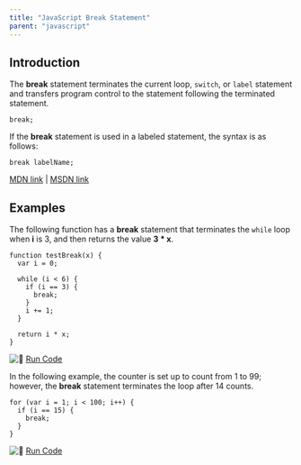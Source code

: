 ```yaml
---
title: "JavaScript Break Statement"
parent: "javascript"
---
```


## Introduction

The **break** statement terminates the current loop, `switch`, or `label` statement and transfers program control to the statement following the terminated statement.

    break;

If the **break** statement is used in a labeled statement, the syntax is as follows:

    break labelName;

[MDN link](https://developer.mozilla.org/en-US/docs/Web/JavaScript/Reference/Statements/break) | [MSDN link](https://msdn.microsoft.com/en-us/library/3fhdxafb.aspx)

## Examples

The following function has a **break** statement that terminates the `while` loop when **i** is 3, and then returns the value **3 * x**.

    function testBreak(x) {
      var i = 0;

      while (i < 6) {
        if (i == 3) {
          break;
        }
        i += 1;
      }

      return i * x;
    }

![:rocket:](//forum.freecodecamp.com/images/emoji/emoji_one/rocket.png?v=2 ":rocket:") [Run Code](https://repl.it/C7VM/0)

In the following example, the counter is set up to count from 1 to 99; however, the **break** statement terminates the loop after 14 counts.

    for (var i = 1; i < 100; i++) {
      if (i == 15) {
        break;
      }
    }

![:rocket:](//forum.freecodecamp.com/images/emoji/emoji_one/rocket.png?v=2 ":rocket:") [Run Code](https://repl.it/C7VO/0)
